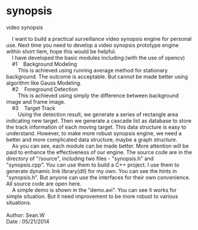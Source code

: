 synopsis
========

video synopsis


&nbsp;&nbsp;&nbsp;&nbsp;I want to build a practical surveillance video synopsis engine for personal use. Next time you need to develop a video synopsis prototype engine within short tiem, hope this would be helpful.<br />
&nbsp;&nbsp;&nbsp;&nbsp;I have developed the basic modules including:(with the use of opencv)<br />
&nbsp;&nbsp;&nbsp;&nbsp;#1&nbsp;&nbsp;&nbsp;&nbsp;Background Modeling<br />
&nbsp;&nbsp;&nbsp;&nbsp;&nbsp;&nbsp;&nbsp;&nbsp;This is achieved using running average method for stationary background. The outcome is acceptable. But cannot be made better using algorithm like Gauss Modeling.<br />
&nbsp;&nbsp;&nbsp;&nbsp;#2&nbsp;&nbsp;&nbsp;&nbsp;Foreground Detection<br />
&nbsp;&nbsp;&nbsp;&nbsp;&nbsp;&nbsp;&nbsp;&nbsp;This is achieved using simply the difference between background image and frame image.<br />
&nbsp;&nbsp;&nbsp;&nbsp;#3&nbsp;&nbsp;&nbsp;&nbsp;Target Track<br />
&nbsp;&nbsp;&nbsp;&nbsp;&nbsp;&nbsp;&nbsp;&nbsp;Using the detection result, we generate a series of rectangle area indicating new target. Then we generate a cascade list as database to store the track information of each moving target. This data structure is easy to understand. However, to make more robust synopsis engine, we need a better and more complicated data structure, maybe a graph structure.<br />
&nbsp;&nbsp;&nbsp;&nbsp;As you can see, each module can be made better. More attention will be paid to enhance the effectiveness of our engine. The source code are in the directory of "/source", including two files - "synopsis.h" and "synopsis.cpp". You can use them to build a C++ project. I use them to generate dynamic link library(dll) for my own. You can see the hints in "synopsis.h". But anyone can use the interfaces for their own convenience. All source code are open here.<br />
&nbsp;&nbsp;&nbsp;&nbsp;A simple demo is shown in the "demo.avi". You can see it works for simple situation. But it need improvement to be more robust to various situations.<br /><br />
Author: Sean.W<br />
Date  : 05/21/2014<br />
